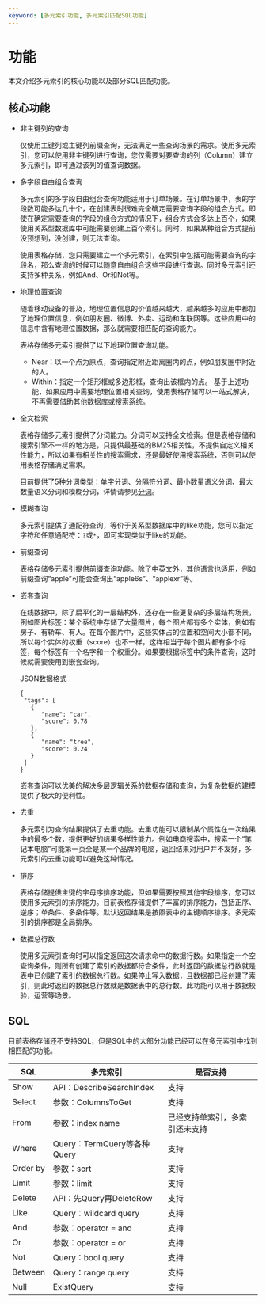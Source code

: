 ```yaml
---
keyword: [多元索引功能, 多元索引匹配SQL功能]
---
```


# 功能

本文介绍多元索引的核心功能以及部分SQL匹配功能。

## 核心功能

-   非主键列的查询

    仅使用主键列或主键列前缀查询，无法满足一些查询场景的需求。使用多元索引，您可以使用非主键列进行查询，您仅需要对要查询的列（Column）建立多元索引，即可通过该列的值查询数据。

-   多字段自由组合查询

    多元索引的多字段自由组合查询功能适用于订单场景。在订单场景中，表的字段数可能多达几十个，在创建表时很难完全确定需要查询字段的组合方式。即使在确定需要查询的字段的组合方式的情况下，组合方式会多达上百个，如果使用关系型数据库中可能需要创建上百个索引。同时，如果某种组合方式提前没预想到，没创建，则无法查询。

    使用表格存储，您只需要建立一个多元索引，在索引中包括可能需要查询的字段名，那么查询的时候可以随意自由组合这些字段进行查询。同时多元索引还支持多种关系，例如And、Or和Not等。

-   地理位置查询

    随着移动设备的普及，地理位置信息的价值越来越大，越来越多的应用中都加了地理位置信息，例如朋友圈、微博、外卖、运动和车联网等。这些应用中的信息中含有地理位置数据，那么就需要相匹配的查询能力。

    表格存储多元索引提供了以下地理位置查询功能。

    -   Near：以一个点为原点，查询指定附近距离圈内的点，例如朋友圈中附近的人。
    -   Within：指定一个矩形框或多边形框，查询出该框内的点。
    基于上述功能，如果应用中需要地理位置相关查询，使用表格存储可以一站式解决，不再需要借助其他数据库或搜索系统。

-   全文检索

    表格存储多元索引提供了分词能力。分词可以支持全文检索。但是表格存储和搜索引擎不一样的地方是，只提供最基础的BM25相关性，不提供自定义相关性能力，所以如果有相关性的搜索需求，还是最好使用搜索系统，否则可以使用表格存储满足需求。

    目前提供了5种分词类型：单字分词、分隔符分词、最小数量语义分词、最大数量语义分词和模糊分词，详情请参见[分词](/intl.zh-CN/功能介绍/多元索引/使用多元索引/分词.md)。

-   模糊查询

    多元索引提供了通配符查询，等价于关系型数据库中的like功能，您可以指定字符和任意通配符：`?`或`*`，即可实现类似于like的功能。

-   前缀查询

    表格存储多元索引提供前缀查询功能。除了中英文外，其他语言也适用，例如前缀查询“apple”可能会查询出“apple6s”、“applexr”等。

-   嵌套查询

    在线数据中，除了扁平化的一层结构外，还存在一些更复杂的多层结构场景，例如图片标签：某个系统中存储了大量图片，每个图片都有多个实体，例如有房子、有轿车、有人。在每个图片中，这些实体占的位置和空间大小都不同，所以每个实体的权重（score）也不一样，这样相当于每个图片都有多个标签，每个标签有一个名字和一个权重分。如果要根据标签中的条件查询，这时候就需要使用到嵌套查询。

    JSON数据格式

    ```
    {
     "tags": [
       {
          "name": "car",
          "score": 0.78
       },
       {
          "name": "tree",
          "score": 0.24
       }
     ]
    }
    ```

    嵌套查询可以优美的解决多层逻辑关系的数据存储和查询，为复杂数据的建模提供了极大的便利性。

-   去重

    多元索引为查询结果提供了去重功能。去重功能可以限制某个属性在一次结果中的最多个数，提供更好的结果多样性能力。例如电商搜索中，搜索一个“笔记本电脑”可能第一页全是某一个品牌的电脑，返回结果对用户并不友好，多元索引的去重功能可以避免这种情况。

-   排序

    表格存储提供主键的字母序排序功能，但如果需要按照其他字段排序，您可以使用多元索引的排序能力。目前表格存储提供了丰富的排序能力，包括正序、逆序；单条件、多条件等。默认返回结果是按照表中的主键顺序排序。多元索引的排序都是全局排序。

-   数据总行数

    使用多元索引查询时可以指定返回这次请求命中的数据行数。如果指定一个空查询条件，则所有创建了索引的数据都符合条件，此时返回的数据总行数就是表中已创建了索引的数据总行数。如果停止写入数据，且数据都已经创建了索引，则此时返回的数据总行数就是数据表中的总行数。此功能可以用于数据校验，运营等场景。


## SQL

目前表格存储还不支持SQL，但是SQL中的大部分功能已经可以在多元索引中找到相匹配的功能。

|SQL|多元索引|是否支持|
|---|----|----|
|Show|API：DescribeSearchIndex|支持|
|Select|参数：ColumnsToGet|支持|
|From|参数：index name|已经支持单索引，多索引还未支持|
|Where|Query：TermQuery等各种Query|支持|
|Order by|参数：sort|支持|
|Limit|参数：limit|支持|
|Delete|API：先Query再DeleteRow|支持|
|Like|Query：wildcard query|支持|
|And|参数：operator = and|支持|
|Or|参数：operator = or|支持|
|Not|Query：bool query|支持|
|Between|Query：range query|支持|
|Null|ExistQuery|支持|

